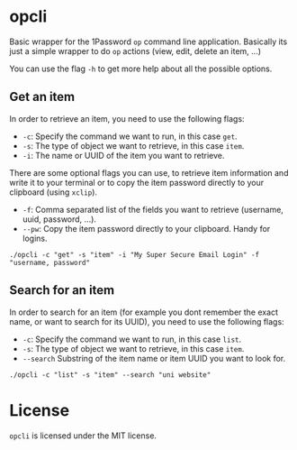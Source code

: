 # opcli

Basic wrapper for the 1Password `op` command line application.
Basically its just a simple wrapper to do `op` actions (view, edit, delete an item, ...)

You can use the flag `-h` to get more help about all the possible options.

## Get an item

In order to retrieve an item, you need to use the following flags:

- `-c`: Specify the command we want to run, in this case `get`.
- `-s`: The type of object we want to retrieve, in this case `item`.
- `-i`: The name or UUID of the item you want to retrieve.

There are some optional flags you can use, to retrieve item information and write it to your terminal
or to copy the item password directly to your clipboard (using `xclip`).

- `-f`: Comma separated list of the fields you want to retrieve (username, uuid, password, ...).
- `--pw`: Copy the item password directly to your clipboard. Handy for logins.


```
./opcli -c "get" -s "item" -i "My Super Secure Email Login" -f "username, password"
```

## Search for an item

In order to search for an item (for example you dont remember the exact name, or want to search for its UUID), 
you need to use the following flags:

- `-c`: Specify the command we want to run, in this case `list`.
- `-s`: The type of object we want to retrieve, in this case `item`.
- `--search` Substring of the item name or item UUID you want to look for.

```
./opcli -c "list" -s "item" --search "uni website"
```

# License

`opcli` is licensed under the MIT license.
